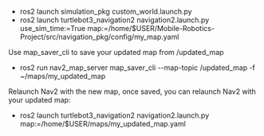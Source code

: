 

- ros2 launch simulation_pkg custom_world.launch.py
- ros2 launch turtlebot3_navigation2 navigation2.launch.py use_sim_time:=True map:=/home/$USER/Mobile-Robotics-Project/src/navigation_pkg/config/my_map.yaml

Use map_saver_cli to save your updated map from /updated_map
- ros2 run nav2_map_server map_saver_cli --map-topic /updated_map -f ~/maps/my_updated_map

Relaunch Nav2 with the new map, once saved, you can relaunch Nav2 with your updated map:
- ros2 launch turtlebot3_navigation2 navigation2.launch.py map:=/home/$USER/maps/my_updated_map.yaml
